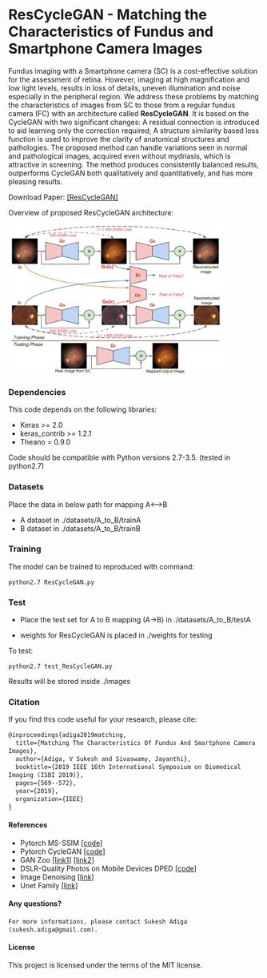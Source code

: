 # ResCycleGAN - Matching the Characteristics of Fundus and Smartphone Camera Images

Fundus imaging with a Smartphone camera (SC) is a cost-effective solution for the assessment of retina. However, imaging at high magnification and low light levels, results in loss of details, uneven illumination and noise especially in the peripheral region. We address these problems by matching the characteristics of images from SC to those from a regular fundus camera (FC) with an architecture called **ResCycleGAN**. It is based on the CycleGAN with two significant changes: A residual connection is introduced to aid learning only the correction required; A structure similarity based loss function is used to improve the clarity of anatomical structures and pathologies. The proposed method can handle variations seen in normal and pathological images, acquired even without mydriasis, which is attractive in screening. The method produces consistently balanced results, outperforms CycleGAN both qualitatively and quantitatively, and has more pleasing results.

Download Paper: [[ResCycleGAN]](https://web2py.iiit.ac.in/research_centres/publications/download/inproceedings.pdf.b1aa1149db0fc5d4.53756b6573685f4953424931395f303330352e706466.pdf)

Overview of proposed ResCycleGAN architecture:

<img src = 'Figures/rescyclegan.png' height = '300px'>

### Dependencies
This code depends on the following libraries:
- Keras >= 2.0
- keras_contrib >= 1.2.1
- Theano = 0.9.0

Code should be compatible with Python versions 2.7-3.5. (tested in python2.7)

### Datasets
Place the data in below path for mapping A<-->B 
- A dataset in ./datasets/A_to_B/trainA
- B dataset in ./datasets/A_to_B/trainB

### Training 
The model can be trained to reproduced with command:

```
python2.7 ResCycleGAN.py
```

### Test
- Place the test set for A to B mapping (A->B) in ./datasets/A_to_B/testA

- weights for ResCycleGAN is placed in ./weights for testing

To test:
```
python2.7 test_ResCycleGAN.py
```

Results will be stored inside ./images

### Citation
If you find this code useful for your research, please cite:

```
@inproceedings{adiga2019matching,
  title={Matching The Characteristics Of Fundus And Smartphone Camera Images},
  author={Adiga, V Sukesh and Sivaswamy, Jayanthi},
  booktitle={2019 IEEE 16th International Symposium on Biomedical Imaging (ISBI 2019)},
  pages={569--572},
  year={2019},
  organization={IEEE}
}
```

#### References
- Pytorch MS-SSIM [[code]](https://github.com/jorge-pessoa/pytorch-msssim)
- Pytorch CycleGAN [[code]](https://github.com/junyanz/pytorch-CycleGAN-and-pix2pix)
- GAN Zoo [[link1]](https://github.com/hindupuravinash/the-gan-zoo) [[link2]](https://github.com/znxlwm/pytorch-generative-model-collections)
- DSLR-Quality Photos on Mobile Devices DPED [[code]](https://github.com/aiff22/DPED#dslr-quality-photos-on-mobile-devices-with-deep-convolutional-networks)
- Image Denoising [[link]](https://github.com/wenbihan/reproducible-image-denoising-state-of-the-art)
- Unet Family [[link]](https://github.com/ShawnBIT/UNet-family)

#### Any questions?
```
For more informations, please contact Sukesh Adiga (sukesh.adiga@gmail.com).
```

#### License
This project is licensed under the terms of the MIT license.
